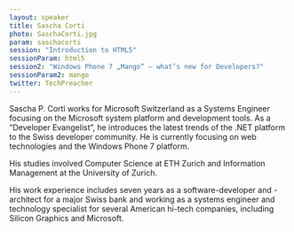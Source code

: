 ```yaml
---
layout: speaker
title: Sascha Corti
photo: SaschaCorti.jpg
param: saschacorti
session: "Introduction to HTML5"
sessionParam: html5
session2: "Windows Phone 7 „Mango“ – what’s new for Developers?"
sessionParam2: mango
twitter: TechPreacher
---
```


Sascha P. Corti works for Microsoft Switzerland as a Systems Engineer focusing on the Microsoft system platform and development tools.
As a “Developer Evangelist”, he introduces the latest trends of the .NET platform to the Swiss developer community.
He is currently focusing on web technologies and the Windows Phone 7 platform.

His studies involved Computer Science at ETH Zurich and Information Management at the University of Zurich.

His work experience includes seven years as a software-developer and -architect for a major Swiss bank and working as a systems engineer
and technology specialist for several American hi-tech companies, including Silicon Graphics and Microsoft.